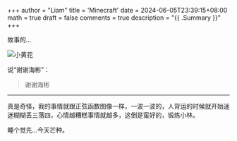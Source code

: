 +++
author = "Liam"
title = 'Minecraft'
date = 2024-06-05T23:39:15+08:00
math = true 
draft = false
comments = true
description = "{{ .Summary }}"
+++

故事的...

![小黄花](https://pic4.zhimg.com/80/v2-f6598674aa505a28aa1323fdbb6b4677_1440w.webp)



说“谢谢海彬”：

>谢谢海彬



-----

真是奇怪，我的事情就跟正弦函数图像一样，一波一波的，人背运的时候就开始迷迷糊糊丢三落四，心情越糟糕事情就越多，这倒是蛮好的，锻炼小林。

睡个觉先...今天芒种。
